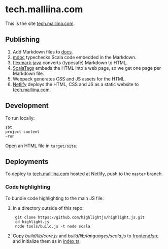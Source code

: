 # tech.malliina.com

This is the site [tech.malliina.com](https://tech.malliina.com).

## Publishing

1. Add Markdown files to [docs](docs).
1. [mdoc](mdoc) typechecks Scala code embedded in the Markdown.
1. [flexmark-java](https://github.com/vsch/flexmark-java) converts (typesafe) Markdown to HTML.
1. [ScalaTags](https://www.lihaoyi.com/scalatags/) embeds the HTML into a web page, so we get one page per Markdown file.
1. Webpack generates CSS and JS assets for the HTML.
1. [Netlify](https://www.netlify.com) deploys the HTML, CSS and JS as a static website to [tech.malliina.com](https://tech.malliina.com).

## Development

To run locally:

    sbt
    project content
    ~run

Open an HTML file in `target/site`.

## Deployments

To deploy to [tech.malliina.com](https://tech.malliina.com) hosted at Netlify, push to the `master` branch.

### Code highlighting

To bundle code highlighting to the main JS file:

1. In a directory outside of this repo:

        git clone https://github.com/highlightjs/highlight.js.git
        cd highlight.js
        node tools/build.js -t node scala
    
1. Copy *build/lib/core.js* and *build/lib/languages/scala.js* to [frontend/src](frontend/src) and initialize them as in
[index.ts](frontend/src/index.ts).
